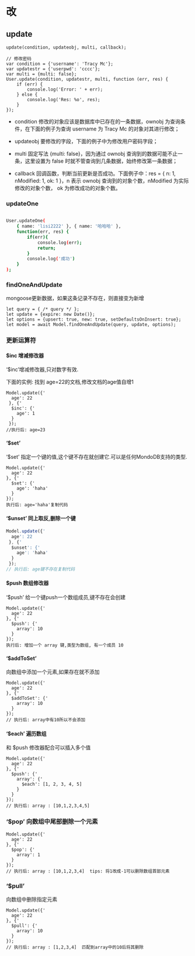 # 改

## update

`update(condition, updateobj, multi, callback);`

```JS
// 修改密码
var condition = {'username': 'Tracy Mc'};
var updatestr = {'userpwd': 'cccc'};
var multi = {multi: false};
User.update(condition, updatestr, multi, function (err, res) {
    if (err) {
        console.log('Error: ' + err);
    } else {
        console.log('Res: %o', res);
    }
});
```

- condition
修改的对象应该是数据库中已存在的一条数据，ownobj 为查询条件，在下面的例子为查询 username 为 Tracy Mc 的对象对其进行修改；

- updateobj
要修改的字段，下面的例子中为修改用户密码字段；

- multi
固定写法 {multi: false}，因为通过 ownobj 查询到的数据可能不止一条，这里设置为 false 时就不管查询到几条数据，始终修改第一条数据；

- callback
回调函数，判断当前更新是否成功。下面例子中：res = { n: 1, nModified: 1, ok: 1 }，n 表示 ownobj 查询到的对象个数，nModified 为实际修改的对象个数， ok 为修改成功的对象个数。


### updateOne

```bash

User.updateOne(
    { name: 'lisi2222' }, { name: '哈哈哈' }, 
    function(err, res) {
        if(err){
            console.log(err);
            return; 
        }
        console.log('成功') 
    }
);

```

### findOneAndUpdate

mongoose更新数据，如果这条记录不存在，则直接变为新增

```JS
let query = { /* query */ };
let update = {expire: new Date()};
let options = {upsert: true, new: true, setDefaultsOnInsert: true};
let model = await Model.findOneAndUpdate(query, update, options);
```

### 更新运算符

#### $inc 增减修改器

‘$inc’增减修改器,只对数字有效.

下面的实例: 找到 age=22的文档,修改文档的age值自增1 

```JS
Model.update({'
  age': 22
 }, {'
  $inc': {'
    age': 1
  }
 });
//执行后: age=23
```

#### ‘$set’

‘$set’ 指定一个键的值,这个键不存在就创建它.可以是任何MondoDB支持的类型. 

```JS
Model.update({'
  age': 22
}, {'
  $set': {'
    age': 'haha'
  }
});
执行后: age='haha'复制代码
```

#### ‘$unset’ 同上取反,删除一个键 

```js
Model.update({'
  age': 22
 }, {'
  $unset': {'
    age': 'haha'
  }
 });
// 执行后: age键不存在复制代码
```

#### $push 数组修改器

‘$push’ 给一个键push一个数组成员,键不存在会创建 

```JS
Model.update({'
  age': 22
}, {'
  $push': {'
    array': 10
  }
});
执行后: 增加一个 array 键,类型为数组, 有一个成员 10
```

#### ‘$addToSet’

向数组中添加一个元素,如果存在就不添加 

```JS
Model.update({'
  age': 22
}, {'
  $addToSet': {'
    array': 10
  }
});
// 执行后: array中有10所以不会添加
```

#### ‘$each’ 遍历数组

和 $push 修改器配合可以插入多个值 

```JS
Model.update({'
  age': 22
}, {'
  $push': {'
    array': {'
      $each': [1, 2, 3, 4, 5]
    }
  }
});
// 执行后: array : [10,1,2,3,4,5]
```

### ‘$pop’ 向数组中尾部删除一个元素

```JS
Model.update({'
  age': 22
}, {'
  $pop': {'
    array': 1
  }
});
// 执行后: array : [10,1,2,3,4]  tips: 将1改成-1可以删除数组首部元素
```

### ‘$pull’

向数组中删除指定元素

```JS
Model.update({'
  age': 22
}, {'
  $pull': {'
    array': 10
  }
});
// 执行后: array : [1,2,3,4]  匹配到array中的10后将其删除
```